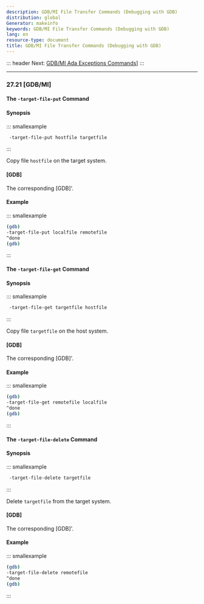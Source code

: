 ```yaml
---
description: GDB/MI File Transfer Commands (Debugging with GDB)
distribution: global
Generator: makeinfo
keywords: GDB/MI File Transfer Commands (Debugging with GDB)
lang: en
resource-type: document
title: GDB/MI File Transfer Commands (Debugging with GDB)
---
```

::: header
Next: [GDB/MI Ada Exceptions Commands](GDB_002fMI-Ada-Exceptions-Commands.html#GDB_002fMI-Ada-Exceptions-Commands)]
:::

---

### 27.21 [GDB/MI]

#### The `-target-file-put` Command

#### Synopsis

::: smallexample

```bash
 -target-file-put hostfile targetfile
```

:::

Copy file `hostfile` on the target system.

#### [GDB]

The corresponding [GDB]'.

#### Example

::: smallexample

```bash
(gdb)
-target-file-put localfile remotefile
^done
(gdb)
```

:::

#### The `-target-file-get` Command

#### Synopsis

::: smallexample

```bash
 -target-file-get targetfile hostfile
```

:::

Copy file `targetfile` on the host system.

#### [GDB]

The corresponding [GDB]'.

#### Example

::: smallexample

```bash
(gdb)
-target-file-get remotefile localfile
^done
(gdb)
```

:::

#### The `-target-file-delete` Command

#### Synopsis

::: smallexample

```bash
 -target-file-delete targetfile
```

:::

Delete `targetfile` from the target system.

#### [GDB]

The corresponding [GDB]'.

#### Example

::: smallexample

```bash
(gdb)
-target-file-delete remotefile
^done
(gdb)
```

:::

